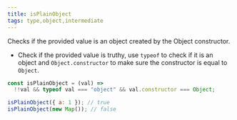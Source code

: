```yaml
---
title: isPlainObject
tags: type,object,intermediate
---
```


Checks if the provided value is an object created by the Object constructor.

- Check if the provided value is truthy, use `typeof` to check if it is an object and `Object.constructor` to make sure the constructor is equal to `Object`.

```js
const isPlainObject = (val) =>
  !!val && typeof val === "object" && val.constructor === Object;
```

```js
isPlainObject({ a: 1 }); // true
isPlainObject(new Map()); // false
```
